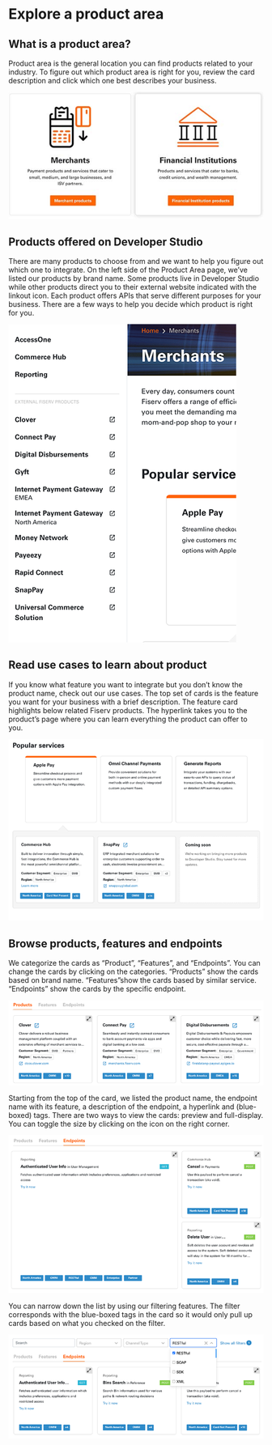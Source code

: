 # Explore a product area
## What is a product area?
Product area is the general location you can find products related to your industry.  To figure out which product area is right for you, review the card description and click which one best describes your business. 

![product_area_1]

## Products offered on Developer Studio 
There are many products to choose from and we want to help you figure out which one to integrate. On the left side of the Product Area page, we’ve listed our products by brand name. Some products live in Developer Studio while other products direct you to their external website indicated with the linkout icon. Each product offers APIs that serve different purposes for your business. There are a few ways to help you decide which product is right for you. 

![product_area_2]

## Read use cases to learn about product
If you know what feature you want to integrate but you don’t know the product name, check out our use cases. The top set of cards is the feature you want for your business with a brief description. The feature card highlights below related Fiserv products. The hyperlink takes you to the product’s page where you can learn everything the product can offer to you.

![product_area_3]

## Browse products, features and endpoints 
We categorize the cards as “Product”, “Features”, and “Endpoints”.  You can change the cards by clicking on the categories. “Products” show the cards based on brand name. “Features”show the cards based by similar service. “Endpoints” show the cards by the specific endpoint. 

![product_area_4]

Starting from the top of the card, we listed the product name, the endpoint name with its feature, a description of the endpoint, a hyperlink and (blue-boxed) tags. There are two ways to view the cards: preview and full-display. You can toggle the size by clicking on the icon on the right corner. 

![product_area_5]

You can narrow down the list by using our filtering features. The filter corresponds with the blue-boxed tags in the card so it would only pull up cards based on what you checked on the filter.

![product_area_6]

[//]: # (These are reference links used in markdown file)

[product_area_1]: <../assets/images/product_area_1.jpg>

[product_area_2]:<../assets/images/product_area_2.png>

[product_area_3]:<../assets/images/product_area_3.png>

[product_area_4]:<../assets/images/product_area_4.png>

[product_area_5]:<../assets/images/product_area_5.png>

[product_area_6]:<../assets/images/product_area_6.png>
